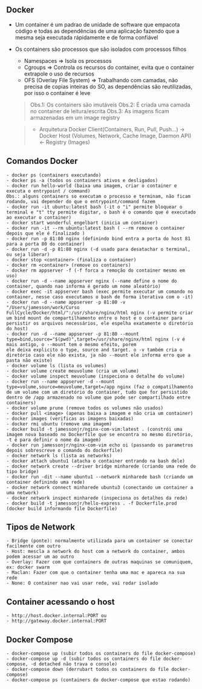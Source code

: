 ## Docker

- Um container é um padrao de unidade de software que empacota código e todas as dependências de uma aplicação fazendo que a mesma seja executada rápidamente e de forma confiável

- Os containers são processos que são isolados com processos filhos
	- Namespaces => Isola os processos
	- Cgroups => Controla os recursos do container, evita que o container extrapole o uso de recursos
	- OFS (Overlay File System) => Trabalhando com camadas, não precisa de copias inteiras do SO, as 		dependências são reutilizadas, por isso o container é leve
	
	> Obs.1: Os containers são imutáveis
	> Obs.2: É criada uma camada no container de leitura/escrita
	> Obs.3: As imagens ficam armazenadas em um image registry

	> * Arquitetura Docker Client(Containers, Run, Pull, Push...) 	->	Docker Host (Volumes, Network, Cache Image, Daemon API)	<- Registry (Images)


## Comandos Docker

	- docker ps (containers executando)
	- docker ps -a (todos os containers ativos e desligados)
	- docker run hello-world (baixa uma imagem, criar o container e executa o entrypoint / command)
	Obs.: alguns containers so executam o processo e terminam, não ficam rodando, vai depender do que o entrypoint/command fazem
	- docker run -it ubuntu:latest bash (-it o "i" permite bloquear o terminal e "t" tty permite digitar, o bash é o comando que é executado ao executar o container)
	- docker start wonderful_engelbart (inicia um container)
	- docker run -it --rm ubuntu:latest bash ( --rm remove o container depois que ele é finalizado )
	- docker run -p 81:80 nginx (definindo bind entra a porta do host 81 para a porta 80 do container)
	- docker run -d -p 81:80 nginx (-d usado para desatachar o terminal, ou seja liberar)
	- docker stop <container> (finaliza o container)
	- docker rm <container> (remove os containers)
	- docker rm appserver -f (-f forca a remoção do container mesmo em uso)
	- docker run -d --name appserver nginx (--name define o nome do container, quando nao informa é gerado um nome aleatório)
	- docker exec -it appserver bash (exec permite executar um comando no container, nesse caso executamos o bash de forma iterativa com o -it)
	- docker run -d --name appserver -p 81:80 -v "/Users/jamesson/work/Curso FullCycle/Docker/html/":/usr/share/nginx/html nginx (-v permite criar um bind mount de compartilhamento entre o host e o container para persistir os arquivos necessários, ele espelha exatamente o diretório do host)
	- docker run -d --name appserver -p 81:80 --mount type=bind,source="$(pwd)",target=/usr/share/nginx/html nginx (-v é mais antigo, o --mount tem o mesmo efeito, porem
	ele deixa explicito o type, source and target. o -v também cria o diretório caso ele não exista, ja não --mount ele informa erro que a pasta não existe)
	- docker volume ls (lista os volumes)
	- docker volume create meuvolume (cria um volume)
	- docker volume inspect meuvolume (inspeciona o detalhe do volume)
	- docker run --name appserver -d --mount type=volume,source=meuvolume,target=/app nginx (faz o compatilhamento de um volume com um diretório do container, tudo que for persistido dentro de /app armazenado no volume que pode ser compartilhado entre containers)
	- docker volume prune (remove todos os volumes não usados)
	- docker pull <image> (apenas baixa a imagem e não cria um container)
	- docker images (verificas as imagens baixadas)
	- docker rmi ubuntu (remove uma imagem)
	- docker build -t jamessonjr/nginx-com-vim:latest . (constrói uma imagem nova baseado no Dockerfile que se encontra no mesmo diretório, -t é para definir o nome da imagem)
	- docker run jamessonjr/nginx-com-vim echo oi (passando os parametros depois sobrescreve o comando do dockerfile)
	- docker network ls (lista as networks)
	- docker attach ubuntu1 (atacha o container entrando na bash dele)
	- docker network create --driver bridge minharede (criando uma rede do tipo bridge)
	- docker run -dit --name ubuntu1 --network minharede bash (criando um container definindo uma rede)
	- docker network connect minharede ubuntu3 (conectando um container a uma network)
	- docker network inspect minharede (inspeciona os detalhes da rede)
	- docker build -t jamessonjr/hello-express . -f Dockerfile.prod (docker build informando file Dockerfile)

## Tipos de Network
	- Bridge (ponte): normalmente utilizada para um container se conectar facilmente com outro
	- Host: mescla a network do host com a network do container, ambos podem acessar um ao outro
	- Overlay: Fazer com que containers de outras maquinas se comuniquem, ex: docker swarm
	- Maclan: Fazer com que o container tenha uma mac e apareca na sua rede
	- None: O container nao vai usar rede, vai rodar isolado

## Container acessando o host
	- http://host.docker.internal:PORT ou
	- http://gateway.docker.internal:PORT

## Docker Compose
	- docker-compose up (subir todos os containers do file docker-compose)
	- docker-compose up -d (subir todos os containers do file docker-compose, -d detached não trava o console)
	- docker-compose down (derrubart todos os containers do file docker-compose)
	- docker-compose ps (containers do docker-compose que estao rodando)